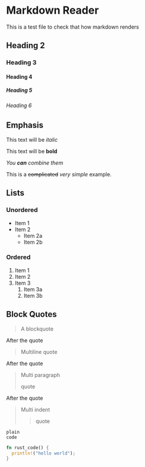 # Markdown Reader

This is a test file to check that how markdown renders

## Heading 2

### Heading 3

#### Heading 4

##### Heading 5

###### Heading 6

## Emphasis

This text will be *italic*  

This text will be **bold**  

*You **can** combine them*

This is a ~~complicated~~ *very simple* example.

## Lists

### Unordered

- Item 1
- Item 2
  - Item 2a
  - Item 2b

### Ordered

1. Item 1
2. Item 2
3. Item 3
    1. Item 3a
    2. Item 3b

## Block Quotes

> A blockquote

After the quote

> Multiline
> quote

After the quote

> Multi paragraph
>
> quote

After the quote

> Multi indent
>
>> quote

```plain
plain
code
```

```rust
fn rust_code() {
  println!("hello world");
}
```
